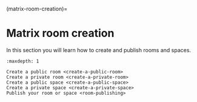 (matrix-room-creation)=
# Matrix room creation

In this section you will learn how to create and publish rooms and spaces. 

```{toctree}
:maxdepth: 1

Create a public room <create-a-public-room>
Create a private room <create-a-private-room>
Create a public space <create-a-public-space>
Create a private space <create-a-private-space>
Publish your room or space <room-publishing>
```
